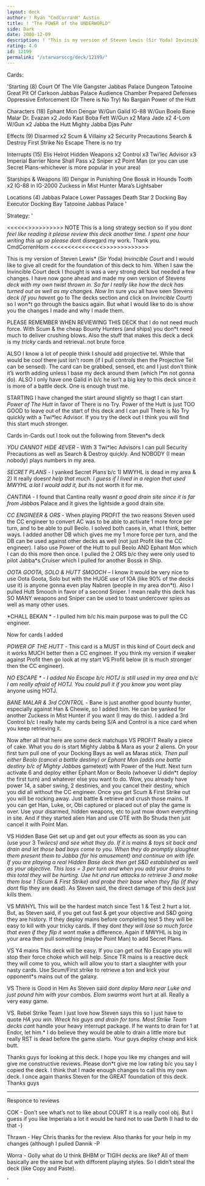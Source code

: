 ```yaml
---
layout: deck
author: ! Ryan "CmdCorranH" Austin
title: ! "The POWER of the UNDERWORLD"
side: Dark
date: 2000-12-09
description: ! "This is my version of Steven Lewis (Sir Yoda) Invincible Court and I would like to give all credit for the foundation of this deck to him. I have made a lot of changes which I think makes the deck much better. DON’T underestimate the POWER of the"
rating: 4.0
id: 12199
permalink: "/starwarsccg/deck/12199/"
---
```

Cards: 

'Starting (8)
Court Of The Vile Gangster
Jabbas Palace Dungeon
Tatooine Great Pit Of Carkoon
Jabbas Palace Audience Chamber
Prepared Defenses
Oppressive Enforcement (Or There is No Try)
No Bargain
Power of the Hutt

Characters (18)
Ephant Mon
Dengar W/Gun
Galid
IG-88 W/Gun
Boelo
Bane Malar
Dr. Evazan x2
Jodo Kast
Boba Fett W/Gun x2
Mara Jade x2
4-Lom W/Gun x2
Jabba the Hutt
Mighty Jabba
Djas Puhr

Effects (9)
Disarmed x2
Scum & Villainy x2
Security Precautions
Search & Destroy
First Strike
No Escape
There is no try

Interrupts (15)
Elis Helrot
Hidden Weapons x2
Control x3
Twi&#8217;lec Advisor x3
Imperial Barrier
None Shall Pass x2
Sniper x2
Point Man (or you can use Secret Plans-whichever is more popular in your area)

Starships & Weapons (6)
Dengar in Punishing One
Bossk in Hounds Tooth x2
IG-88 in IG-2000
Zuckess in Mist Hunter
Mara&#8217;s Lightsaber

Locations (4)
Jabbas Palace Lower Passages
Death Star 2 Docking Bay
Executor Docking Bay
Tatooine Jabbas Palace
'

Strategy: '

<<<<<<>>>>>>>>>>
NOTE This is a long strategy section so if you don*t feel like reading it please review this deck another time. I spent one hour writing this up so please don*t disregard my work. Thank you.
CmdCorrenHorn
<<<<<<<<<<<<<<<>>>>>>>>>>>>>

This is my version of Steven Lewis* (Sir Yoda) *Invincible Court* and I would like to give all credit for the foundation of this deck to him. When I saw the Invincible Court deck I thought is was a very strong deck but needed a few changes. I have now gone ahead and made my own version of Steven*s deck with my own twist thrown in. So far I really like how the deck has turned out as well as my changes. Now I*m sure you all have seen Steven*s deck (if you haven*t go to The decks section and click on *Invincible Court*) so I won*t go through the basics again. But what I would like to do is show you the changes I made and why I made them.

 PLEASE REMEMBER WHEN REVIEWING THIS DECK that I do not need much force. With Scum & the cheap Bounty Hunters (and ships) you don*t need much to deliver crushing blows. Also the stuff that makes this deck a deck is my *tricky* cards and retrieval..not brute force 

ALSO I know a lot of people think I should add projective tel. While that would be cool there just isn’t room (if I pull controls then the Projective Tel can be sensed). The card can be grabbed, sensed, etc and I just don’t think it’s worth adding unless I base my deck around them (which I*m not gonna do). ALSO I only have one Galid in b/c he isn’t a big key to this deck since it is more of a battle deck. One is enough trust me.

STARTING I have changed the start around slightly so thagt I can start *Power of The Hutt* in favor of There is no Try.  Power of the Hutt is just TOO GOOD to leave out of the start of this deck and I can pull There is No Try quickly with a Twi*lec Advisor.
If you try the deck out I think you will find this start much stronger.

Cards in-Cards out I took out the following from Steven*s deck

*YOU CANNOT HIDE 4EVER* - With 3 Twi*lec Advisors I can pull Security Precautions as well as Search & Destroy quickly. And NOBODY (I mean nobody) plays numbers in my area.

*SECRET PLANS* - I yanked Secret Plans b/c 1) MWYHL is dead in my area & 2) It really doesn*t help that much. I guess if I lived in a region that used MWYHL a lot I would add it, but it*s not worth it for me.

*CANTINA* - I found that Cantina really wasn*t a good drain site since it is far from Jabba*s Palace and it gives the lightside a good drain site.

*CC ENGINEER & ORS* - When playing PROFIT the two reasons Steven used the CC engineer to convert AC was to be able to activate 1 more force per turn, and to be able to pull Beolo. I solved both cases in, what I think, better ways. I added another DB which gives me my 1 more force per turn, and the DB can be used against other decks as well (not just Profit like the CC engineer). I also use Power of the Hutt to pull Beolo AND Ephant Mon which I can do this more then once.  I pulled the 2 ORS b/c they were only used to pilot Jabba*s Cruiser which I pulled for another Bossk in Ship.

*OOTA GOOTA, SOLO & HUTT SMOOCH* – I know it would be very nice to use Oota Goota, Solo but with the HUGE use of IOA (like 90% of the decks use it) is anyone gonna even play Nabren (people in my area don*t). Also I pulled Hutt Smooch in favor of a second Sniper. I mean really this deck has SO MANY weapons and Sniper can be used to toast undercover spies as well as many other uses.

*CHALL BEKAN * - I pulled him b/c his main purpose was to pull the CC engineer.

Now for cards I added

*POWER OF THE HUTT* - This card is a MUST in this kind of Court deck and it works MUCH better then a CC engineer. If you think my version if weaker against Profit then go look at my start VS Profit below (it is much stronger then the CC engineer).

*NO ESCAPE * - I added No Escape b/c HOTJ is still used in my area and b/c I am really afraid of HOTJ. You could pull it if you know you won*t play anyone using HOTJ.

*BANE MALAR & 3rd CONTROL* - Bane is just another good bounty hunter, especially against Han & Chewie, so I added him. He can be yanked for another Zuckess in Mist Hunter if you want (I may do this). I added a 3rd Control b/c I really hate my cards being S/A and Control is a nice card when you keep retrieving it.

Now after all that here are some deck matchups
VS PROFIT
Really a piece of cake. What you do is start Mighty Jabba & Mara as your 2 aliens. On your first turn pull one of your Docking Bays as well as Mara*s stick. Then pull either Beolo (cancel a battle destiny) or Ephant Mon (adds one battle destiny b/c of Mighty Jabba*s gametext) with Power of the Hutt.
  Next turn activate 6 and deploy either Ephant Mon or Beolo (whoever U didn*t deploy the first turn) and whatever else you want to do. Wow, you already have power 14, a saber swing, 2 destinies, and you cancel their destiny, which you did all without the CC engineer. Once you get Scum & First Strike out you will be rocking away. Just battle & retrieve and crush those mains. If you can get Han, Luke, or, Obi captured or placed out of play the game is over. Use your disarmed, hidden weapons, etc to just mow down everything in site. And if they started alien Han and use OTE with Bo Shuda then just cancel it with Point Man.

VS Hidden Base
 Get set up and get out your effects as soon as you can (use your 3 Twi*lecs) and see what they do. If it is mains & toys sit back and drain and let those bad boys come to you. When they do promptly slaughter them present them to Jabba (for his amusement) and continue on with life.
If you are playing a real Hidden Base deck then get S&D established as well as your objective. This loss = 3 per turn and when you add your drains to this total they will be hurting. Use hit and run attacks to retrieve 3 and make them lose 1 (Scum & First Strike) and probe their base when they flip (if they don*t flip they are dead). As Steven said, the direct damage of this deck just kills them.

VS MWHYL
This will be the hardest match since Test 1 & Test 2 hurt a lot. But, as Steven said, if you get out fast & get your objective and S&D going they are history. If they deploy mains before completing test 5 they will be easy to kill with your tricky cards. If they don*t they will lose so much force that even if they flip it won*t make a difference. Again if MWYHL is big in your area then pull something (maybe Point Man) to add Secret Plans.

VS Y4 mains
This deck will be easy. If you can get out No Escape you will stop their force choke which will help. Since TR mains is a reactive deck they will come to you, which will allow you to start a slaughter with your nasty cards. Use Scum/First strike to retrieve a ton and kick your opponent*s mains out of the galaxy.

VS There is Good in Him
As Steven said don*t deploy Mara near Luke and just pound him with your combos. Elom swarms won*t hurt at all. Really a very easy game.

VS. Rebel Strike Team
I just love how Steven says this so I just have to quote *HA you win. Wreck his guys and drain for tons. Most Strike Team decks can*t handle your heavy interrupt package. If he wants to drain for 1 at Endor, let him.*
   I do believe they would be able to drain a little more but really RST is dead before the game starts. Your guys deploy cheap and kick butt.

Thanks guys for looking at this deck. I hope you like my changes and will give me constructive reviews. Please don*t give me low rating b/c you say I copied the deck. I think that I made enough changes to call this my own deck. I once again thanks Steven for the GREAT foundation of this deck. Thanks guys 
__________________
Responce to reviews

COK - Don’t see what’s not to like about COURT it is a really cool obj. But I guess if you like Imperials a lot it would be hard not to use Darth (I had to do that -)

Thrawn - Hey Chris thanks for the review. Also thanks for your help in my changes (although I pulled Dannik -P

Worra - Golly what do U think BHBM or TIGIH decks are like? All of them basically are the same but with difforent playing styles. So I didn’t steal the deck (like Copy and Paste).

'
